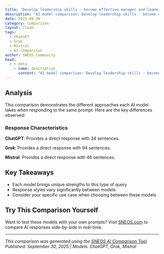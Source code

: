 ```yaml
---
title: "Develop leadership skills - become effective manager and leader"
description: "AI model comparison: Develop leadership skills - become effective manager and leader..."
date: 2025-09-30
category: comparison
layout: Clean
tags:
  - ChatGPT
  - Grok
  - Mistral
  - AI Comparison
author: SNEOS Community
head:
  - - meta
    - name: description
      content: "AI model comparison: Develop leadership skills - become effective manager and leader..."
---
```


<ChatComparison
  title="Develop leadership skills - become effective manager and leader"
  prompt="Develop leadership skills - become effective manager and leader"
  :responses='{"ChatGPT": "Developing leadership skills to become an effective manager and leader involves a combination of self-awareness, learning, practice, and continuous improvement. Here are practical steps and strategies to help you on this journey:\n\n### 1. Self-Assessment and Awareness\n- **Identify Strengths and Weaknesses:** Use tools like SWOT analysis, personality assessments (e.g., MBTI, DISC), or 360-degree feedback.\n- **Reflect on Experiences:** Think about past leadership challenges and successes; what worked and what didn\u2019t?\n- **Set Clear Goals:** Define what kind of leader you want to be and what skills you need to develop.\n\n### 2. Build Core Leadership Skills\n- **Communication:** Practice active listening, clear and concise messaging, and empathetic dialogue.\n- **Emotional Intelligence:** Develop your ability to understand and manage your own emotions and those of others.\n- **Decision-Making:** Improve your ability to analyze information, evaluate options, and make timely decisions.\n- **Delegation:** Learn to assign tasks effectively, trusting your team and avoiding micromanagement.\n- **Conflict Resolution:** Develop skills in mediating disputes and finding win-win solutions.\n\n### 3. Develop Management Skills\n- **Planning and Organizing:** Set priorities, allocate resources efficiently, and manage time effectively.\n- **Performance Management:** Set clear expectations, provide regular feedback, and conduct performance reviews.\n- **Team Building:** Foster collaboration, motivate team members, and recognize achievements.\n- **Adaptability:** Be open to change and able to pivot strategies when needed.\n\n### 4. Learn from Others\n- **Find a Mentor:** Seek guidance from experienced leaders.\n- **Network:** Join professional groups or leadership forums to share experiences and gain insights.\n- **Read and Study:** Books, podcasts, courses, and articles on leadership and management theories and best practices.\n\n### 5. Practice and Apply Skills\n- **Take on Leadership Roles:** Volunteer for projects or teams where you can lead.\n- **Seek Feedback:** Regularly ask your team and peers for constructive feedback.\n- **Reflect and Adjust:** After each leadership experience, review what went well and what you can improve.\n\n### 6. Foster a Growth Mindset\n- Embrace challenges as opportunities to learn.\n- Stay curious and committed to lifelong learning.\n- Learn from failures without fear.\n\n### Recommended Resources\n- **Books:** \u0022Leaders Eat Last\u0022 by Simon Sinek, \u0022The Five Dysfunctions of a Team\u0022 by Patrick Lencioni, \u0022Drive\u0022 by Daniel Pink.\n- **Courses:** Leadership courses on platforms like Coursera, LinkedIn Learning, Harvard Online.\n- **Workshops \u0026 Seminars:** Attend leadership workshops focused on communication, emotional intelligence, and team management.\n\n---\n\nIf you\u0027d like, I can help you create a personalized leadership development plan or suggest specific resources tailored to your current level and goals.", "Grok": "Developing leadership skills to become an effective manager and leader is a continuous journey that involves self-awareness, learning, and practice. Below is a comprehensive guide to help you build and refine the skills necessary to lead teams, inspire others, and manage responsibilities effectively.\n\n---\n\n### **1. Self-Assessment and Awareness**\nBefore you can lead others, you must understand yourself. Self-awareness is the foundation of effective leadership.\n\n- **Evaluate Your Strengths and Weaknesses**: Use tools like SWOT analysis (Strengths, Weaknesses, Opportunities, Threats) or personality assessments (e.g., Myers-Briggs, DISC) to identify areas for growth.\n- **Seek Feedback**: Ask colleagues, mentors, or team members for honest feedback on your leadership style and areas of improvement.\n- **Reflect Regularly**: Keep a journal to track your decisions, challenges, and successes. Reflect on what worked and what didn\u2019t.\n- **Emotional Intelligence (EQ)**: Develop your ability to recognize and manage your emotions and those of others. EQ is critical for building trust and resolving conflicts.\n\n---\n\n### **2. Master Core Leadership Skills**\nLeadership and management require a set of core skills. Focus on developing these competencies:\n\n#### **A. Communication Skills**\n- **Active Listening**: Pay attention to what others say without interrupting, and show empathy by acknowledging their perspectives.\n- **Clear Communication**: Be concise and articulate when sharing ideas, expectations, or feedback. Avoid jargon or ambiguity.\n- **Non-Verbal Communication**: Pay attention to body language, tone, and facial expressions, as they often convey more than words.\n- **Public Speaking**: Practice presenting ideas confidently to groups, whether in meetings or larger settings.\n\n#### **B. Decision-Making**\n- **Analytical Thinking**: Gather data and weigh pros and cons before making decisions.\n- **Decisiveness**: Avoid overthinking; make timely decisions even under pressure.\n- **Problem-Solving**: Develop a structured approach to tackle challenges, such as breaking problems into smaller parts and brainstorming solutions.\n\n#### **C. Delegation**\n- **Trust Your Team**: Assign tasks based on team members\u2019 strengths and provide clear instructions.\n- **Avoid Micromanaging**: Empower others by giving them autonomy while offering support when needed.\n- **Follow Up**: Check progress without being overbearing, ensuring accountability.\n\n#### **D. Time Management and Organization**\n- **Prioritize Tasks**: Use tools like the Eisenhower Matrix to focus on what\u2019s urgent and important.\n- **Set Goals**: Define clear, measurable objectives for yourself and your team (e.g., SMART goals: Specific, Measurable, Achievable, Relevant, Time-bound).\n- **Avoid Procrastination**: Break tasks into manageable chunks and set deadlines.\n\n---\n\n### **3. Build Relationships and Inspire Others**\nLeadership is about people. Strong relationships and the ability to motivate are key to success.\n\n- **Empathy and Understanding**: Put yourself in others\u2019 shoes to build trust and foster a supportive environment.\n- **Mentorship**: Act as a mentor by guiding and supporting your team\u2019s personal and professional growth.\n- **Conflict Resolution**: Address disagreements calmly and fairly, focusing on solutions rather than blame.\n- **Recognition and Motivation**: Celebrate achievements, provide constructive feedback, and inspire your team by showing passion and vision.\n- **Cultural Competence**: Respect and adapt to diverse perspectives, especially if you\u2019re leading a global or multicultural team.\n\n---\n\n### **4. Develop Strategic Thinking and Vision**\nGreat leaders think long-term and align their teams with a shared purpose.\n\n- **Set a Clear Vision**: Define where you want to take your team or organization and communicate this vision effectively.\n- **Adaptability**: Stay open to change and be ready to pivot strategies when necessary.\n- **Innovative Thinking**: Encourage creativity and out-of-the-box solutions to challenges.\n- **Big-Picture Focus**: Understand how individual tasks contribute to larger goals and ensure alignment across the board.\n\n---\n\n### **5. Lead by Example**\nYour behavior sets the tone for your team. Exemplify the qualities you expect from others.\n\n- **Integrity**: Be honest, ethical, and consistent in your actions.\n- **Accountability**: Take responsibility for your decisions and mistakes, and encourage others to do the same.\n- **Work Ethic**: Demonstrate dedication and commitment to your role.\n- **Positive Attitude**: Maintain optimism even during challenges to keep morale high.\n\n---\n\n### **6. Invest in Continuous Learning**\nLeadership is a skill that evolves over time. Commit to lifelong learning.\n\n- **Read Books on Leadership**: Some classics include:\n - *The 7 Habits of Highly Effective People* by Stephen R. Covey\n - *Leaders Eat Last* by Simon Sinek\n - *Dare to Lead* by Bren\u00E9 Brown\n- **Attend Workshops and Training**: Participate in leadership development programs, seminars, or webinars.\n- **Join Professional Networks**: Engage with other leaders through groups like Toastmasters, LinkedIn communities, or industry associations.\n- **Find a Mentor or Coach**: Learn from someone with experience who can provide guidance and feedback.\n- **Stay Updated**: Keep abreast of industry trends, new management techniques, and technological advancements.\n\n---\n\n### **7. Practice Situational Leadership**\nNot all situations require the same leadership style. Adapt your approach based on the needs of your team and circumstances.\n\n- **Directive Leadership**: Provide clear instructions and close supervision when team members lack experience or clarity.\n- **Coaching**: Offer guidance and support to help team members develop skills.\n- **Supportive Leadership**: Focus on building relationships and morale when the team is capable but demotivated.\n- **Delegating**: Step back and allow competent, confident teams to take ownership of tasks.\n\n---\n\n### **8. Manage Stress and Build Resilience**\nLeadership can be demanding. Taking care of yourself ensures you can lead effectively.\n\n- **Self-Care**: Prioritize physical and mental health through exercise, healthy eating, and mindfulness practices like meditation.\n- **Work-Life Balance**: Set boundaries to avoid burnout and encourage your team to do the same.\n- **Resilience**: View setbacks as learning opportunities rather than failures. Practice patience and persistence.\n\n---\n\n### **9. Measure Your Progress and Seek Feedback**\nRegularly evaluate how you\u2019re doing as a leader and adjust your approach.\n\n- **Set Leadership Goals**: Define specific leadership skills you want to develop (e.g., improving public speaking or conflict resolution) and track progress.\n- **360-Degree Feedback**: Gather input from peers, subordinates, and superiors to get a holistic view of your leadership effectiveness.\n- **Reflect on Outcomes**: Assess the impact of your leadership on team performance, morale, and organizational goals.\n\n---\n\n### **10. Lead with Purpose**\nFinally, remember that great leaders inspire others by connecting their work to a larger purpose.\n\n- **Align with Values**: Ensure your leadership reflects your personal and organizational values.\n- **Inspire Passion**: Show enthusiasm for your work and help your team understand how their contributions matter.\n- **Create Impact**: Focus on making a positive difference, whether in your team, organization, or community.\n\n---\n\nBy focusing on these areas, you can cultivate the skills and mindset needed to become an effective manager and leader. Leadership is not about perfection but about consistent growth, adaptability, and genuine care for those you lead. Start small, practice daily, and seek opportunities to apply these principles in real-world situations. Over time, you\u2019ll build confidence and credibility as a leader.", "Mistral": "Developing leadership skills to become an effective manager and leader involves a combination of self-awareness, continuous learning, practical experience, and the application of key leadership principles. Here are some steps to help you on this journey:\n\n### 1. **Self-Awareness**\n - **Understand Your Strengths and Weaknesses:** Reflect on what you do well and where you need improvement.\n - **Seek Feedback:** Regularly ask for feedback from colleagues, superiors, and subordinates.\n - **Emotional Intelligence:** Develop your emotional intelligence to better understand and manage your emotions and those of others.\n\n### 2. **Communication Skills**\n - **Clear and Concise Communication:** Ensure your messages are clear, concise, and tailored to your audience.\n - **Active Listening:** Pay attention to what others are saying and show empathy.\n - **Public Speaking:** Improve your public speaking skills to effectively convey your ideas and inspire your team.\n\n### 3. **Decision-Making**\n - **Analytical Thinking:** Develop your ability to analyze situations and make informed decisions.\n - **Risk Management:** Understand the risks involved in different decisions and how to mitigate them.\n - **Problem-Solving:** Foster a problem-solving mindset and encourage your team to do the same.\n\n### 4. **Team Building**\n - **Motivate and Inspire:** Understand what motivates your team members and inspire them to achieve their best.\n - **Delegate Effectively:** Learn to delegate tasks to the right people and trust them to execute.\n - **Conflict Resolution:** Develop skills to resolve conflicts within the team and foster a positive work environment.\n\n### 5. **Strategic Thinking**\n - **Vision Setting:** Create a clear vision for your team or organization and communicate it effectively.\n - **Goal Setting:** Set SMART (Specific, Measurable, Achievable, Relevant, Time-bound) goals and align them with the overall vision.\n - **Planning and Execution:** Develop and implement strategic plans to achieve your goals.\n\n### 6. **Continuous Learning**\n - **Read and Study:** Stay updated with the latest trends and best practices in leadership and management.\n - **Courses and Workshops:** Enroll in leadership development programs, workshops, and online courses.\n - **Mentorship:** Seek mentorship from experienced leaders and learn from their experiences.\n\n### 7. **Ethical Leadership**\n - **Integrity:** Maintain high ethical standards and lead by example.\n - **Transparency:** Be open and honest in your communications and actions.\n - **Accountability:** Take responsibility for your decisions and actions, and hold your team accountable as well.\n\n### 8. **Adaptability**\n - **Change Management:** Learn to manage and lead through change effectively.\n - **Flexibility:** Be open to new ideas and adapt to changing circumstances.\n - **Innovation:** Encourage creativity and innovation within your team.\n\n### 9. **Empowerment**\n - **Empower Your Team:** Give your team members the autonomy and resources they need to succeed.\n - **Support and Encourage:** Provide support and encouragement to help your team members grow and develop.\n - **Recognize Achievements:** Acknowledge and celebrate the achievements of your team members.\n\n### 10. **Networking**\n - **Build Relationships:** Develop strong relationships within and outside your organization.\n - **Collaborate:** Work collaboratively with others to achieve common goals.\n - **Leverage Resources:** Utilize your network to access resources and opportunities.\n\n### Practical Steps:\n - **Set Goals:** Define specific leadership goals and create a plan to achieve them.\n - **Practice:** Apply leadership principles in your daily work and interactions.\n - **Reflect:** Regularly reflect on your experiences and learn from them.\n - **Seek Opportunities:** Look for opportunities to take on leadership roles, such as leading projects or teams.\n\nBy focusing on these areas, you can develop the skills and qualities needed to become an effective manager and leader."}' 
  published-date="22:46"
/>

## Analysis

This comparison demonstrates the different approaches each AI model takes when responding to the same prompt. Here are the key differences observed:

### Response Characteristics

**ChatGPT**: Provides a direct response with 34 sentences. 

**Grok**: Provides a direct response with 94 sentences. 

**Mistral**: Provides a direct response with 46 sentences. 

## Key Takeaways

- Each model brings unique strengths to this type of query
- Response styles vary significantly between models
- Consider your specific use case when choosing between these models

## Try This Comparison Yourself

Want to test these models with your own prompts? Visit [SNEOS.com](https://sneos.com) to compare AI responses side-by-side in real-time.

---

*This comparison was generated using the [SNEOS AI Comparison Tool](https://sneos.com)*
*Published: September 30, 2025 | Models: ChatGPT, Grok, Mistral*
